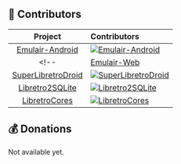<!--
![](profile/emulair-banner-pixelated-transparent.png)
-->
## 💖 Contributors

[Emulair-Android]: https://contrib.rocks/image?repo=Emulair/Emulair-Android&max=12
<!-- [Emulair-Web]: https://contrib.rocks/image?repo=Emulair/Emulair-Web&max=12 -->
[SuperLibretroDroid]: https://contrib.rocks/image?repo=Emulair/SuperLibretroDroid&max=12
[Libretro2SQLite]: https://contrib.rocks/image?repo=Emulair/Libretro2SQLite&max=12
[LibretroCores]: https://contrib.rocks/image?repo=Emulair/LibretroCores&max=12

| Project                                                                       | Contributors                                                                                     |
| :---------------------------------------------------------------------------: | :----------------------------------------------------------------------------------------------- |
| [Emulair-Android](https://github.com/Emulair/Emulair-Android)                 | [![Emulair-Android]](https://github.com/Emulair/Emulair-Android/graphs/contributors)             |
<!-- | [Emulair-Web](https://github.com/Emulair/Emulair-Web)                         | [![Emulair-Web]](https://github.com/Emulair/Emulair-Web/graphs/contributors)                     | -->
| [SuperLibretroDroid](https://github.com/Emulair/SuperLibretroDroid)           | [![SuperLibretroDroid]](https://github.com/Emulair/SuperLibretroDroid/graphs/contributors)       |
| [Libretro2SQLite](https://github.com/Emulair/Libretro2SQLite)                 | [![Libretro2SQLite]](https://github.com/Emulair/Libretro2SQLite/graphs/contributors)             |
| [LibretroCores](https://github.com/Emulair/LibretroCores)                     | [![LibretroCores]](https://github.com/Emulair/LibretroCores/graphs/contributors)                 |

## 💰 Donations
Not available yet.

